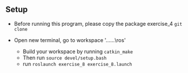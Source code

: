 ## Setup

- Before running this program, please copy the package exercise_4 ```git clone```

- Open new terminal, go to workspace '...\...\ros' 
	- Build your workspace by running ```catkin_make```
	- Then run ```source devel/setup.bash```
	- run ```roslaunch exercise_8 exercise_8.launch```
